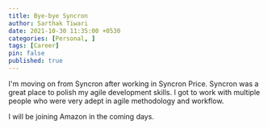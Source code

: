 ```yaml
---
title: Bye-bye Syncron
author: Sarthak Tiwari
date: 2021-10-30 11:35:00 +0530
categories: [Personal, ]
tags: [Career]
pin: false
published: true
---
```


I'm moving on from Syncron after working in Syncron Price. Syncron was a great place to polish my agile development skills. I got to work with multiple people who were very adept in agile methodology and workflow.

I will be joining Amazon in the coming days.